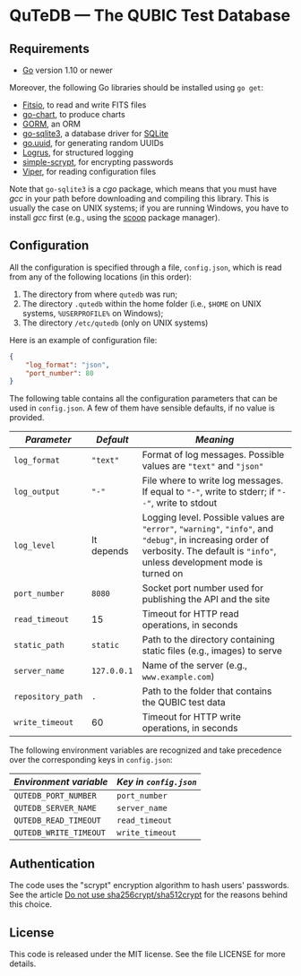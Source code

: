 # QuTeDB — The QUBIC Test Database

## Requirements

- [Go](https://golang.org) version 1.10 or newer

Moreover, the following Go libraries should be installed using `go get`:

- [Fitsio](https://github.com/astrogo/fitsio), to read and write FITS files
- [go-chart](https://github.com/wcharczuk/go-chart), to produce charts
- [GORM](https://github.com/jinzhu/gorm), an ORM
- [go-sqlite3](http://mattn.github.io/go-sqlite3), a database driver for [SQLite](https://www.sqlite.org/index.html)
- [go.uuid](https://github.com/satori/go.uuid), for generating random UUIDs
- [Logrus](https://github.com/sirupsen/logrus), for structured logging
- [simple-scrypt](https://github.com/elithrar/simple-scrypt), for encrypting passwords
- [Viper](https://github.com/spf13/viper), for reading configuration files

Note that `go-sqlite3` is a *cgo* package, which means that you must have *gcc*
in your path before downloading and compiling this library. This is usually the
case on UNIX systems; if you are running Windows, you have to install *gcc*
first (e.g., using the [scoop](https://scoop.sh/) package manager).

## Configuration

All the configuration is specified through a file, `config.json`, which is read
from any of the following locations (in this order):

1. The directory from where `qutedb` was run;
2. The directory `.qutedb` within the home folder (i.e., `$HOME` on UNIX
   systems, `%USERPROFILE%` on Windows);
3. The directory `/etc/qutedb` (only on UNIX systems)

Here is an example of configuration file:

`````json
{
    "log_format": "json",
    "port_number": 80
}
`````

The following table contains all the configuration parameters that can be used
in `config.json`. A few of them have sensible defaults, if no value is provided.

| *Parameter*  | *Default* | *Meaning* |
|--------------|-----------|-----------|
| `log_format` | `"text"`    | Format of log messages. Possible values are `"text"` and `"json"` |
| `log_output` | `"-"` | File where to write log messages. If equal to `"-"`, write to stderr; if `"--"`, write to stdout |
| `log_level` | It depends    | Logging level. Possible values are `"error"`, `"warning"`, `"info"`, and `"debug"`, in increasing order of verbosity. The default is `"info"`, unless development mode is turned on |
| `port_number` | `8080`    | Socket port number used for publishing the API and the site |
| `read_timeout` | 15 | Timeout for HTTP read operations, in seconds |
| `static_path` | `static` | Path to the directory containing static files (e.g., images) to serve |
| `server_name` | `127.0.0.1` | Name of the server (e.g., `www.example.com`) |
| `repository_path` | `.` | Path to the folder that contains the QUBIC test data |
| `write_timeout` | 60 | Timeout for HTTP write operations, in seconds |

The following environment variables are recognized and take precedence over the
corresponding keys in `config.json`:

| *Environment variable* | *Key in `config.json`* |
|------------------------|------------------------|
| `QUTEDB_PORT_NUMBER`   | `port_number`          |
| `QUTEDB_SERVER_NAME`   | `server_name`          |
| `QUTEDB_READ_TIMEOUT`  | `read_timeout`         |
| `QUTEDB_WRITE_TIMEOUT` | `write_timeout`        |

## Authentication

The code uses the "scrypt" encryption algorithm to hash users' passwords. See the article [Do not use sha256crypt/sha512crypt](https://pthree.org/2018/05/23/do-not-use-sha256crypt-sha512crypt-theyre-dangerous/) for the reasons behind this choice.

## License

This code is released under the MIT license. See the file LICENSE for more details.
